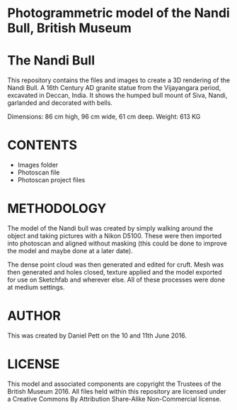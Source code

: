 Photogrammetric model of the Nandi Bull, British Museum
=======================================================

The Nandi Bull
==============

This repository contains the files and images to create a 3D rendering of the Nandi Bull.  A 16th Century AD
granite statue from the Vijayangara period, excavated in Deccan, India. It shows the humped bull mount of Siva, Nandi, 
garlanded and decorated with bells.

Dimensions: 86 cm high, 96 cm wide, 61 cm deep. 
Weight: 613 KG


CONTENTS
========
* Images folder
* Photoscan file
* Photoscan project files

METHODOLOGY
===========

The model of the Nandi bull was created by simply walking around the object and taking pictures with a Nikon D5100.
These were then imported into photoscan and aligned without masking (this could be done to improve the model and
maybe done at a later date). 

The dense point cloud was then generated and edited for cruft. Mesh was then generated and holes closed, texture 
applied and the model exported for use on Sketchfab and wherever else. All of these processes were done at medium
settings.

AUTHOR
======

This was created by Daniel Pett <dpett at britishmuseum dot org> on the 10 and 11th June 2016.

LICENSE
=======

This model and associated components are copyright the Trustees of the British Museum 2016. All files held
within this repository are licensed under a Creative Commons By Attribution Share-Alike Non-Commercial license.


